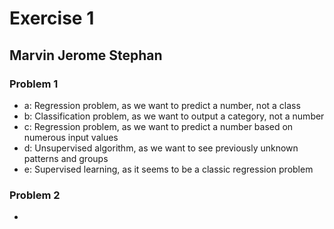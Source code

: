 # Exercise 1
## Marvin Jerome Stephan

### Problem 1
- a: Regression problem, as we want to predict a number, not a class
- b: Classification problem, as we want to output a category, not a number
- c: Regression problem, as we want to predict a number based on numerous input values
- d: Unsupervised algorithm, as we want to see previously unknown patterns and groups
- e: Supervised learning, as it seems to be a classic regression problem

### Problem 2
- 